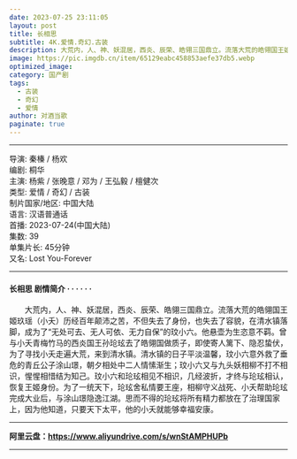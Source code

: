 ```yaml
---
date: 2023-07-25 23:11:05
layout: post
title: 长相思
subtitle: 4K.爱情.奇幻.古装
description: 大荒内，人、神、妖混居，西炎、辰荣、皓翎三国鼎立。流落大荒的皓翎国王姬玖瑶（小夭）历经百年颠沛之苦，不但失去了身份，也失去了容貌，在清水镇落脚...
image: https://pic.imgdb.cn/item/65129eabc458853aefe37db5.webp
optimized_image: 
category: 国产剧
tags:
  - 古装
  - 奇幻
  - 爱情
author: 对酒当歌
paginate: true
---
```


---

导演: 秦榛 / 杨欢  
编剧: 桐华  
主演: 杨紫 / 张晚意 / 邓为 / 王弘毅 / 檀健次  
类型: 爱情 / 奇幻 / 古装  
制片国家/地区: 中国大陆  
语言: 汉语普通话  
首播: 2023-07-24(中国大陆)  
集数: 39  
单集片长: 45分钟  
又名: Lost You-Forever  

---

#### 长相思 剧情简介 · · · · · ·

　　大荒内，人、神、妖混居，西炎、辰荣、皓翎三国鼎立。流落大荒的皓翎国王姬玖瑶（小夭）历经百年颠沛之苦，不但失去了身份，也失去了容貌，在清水镇落脚，成为了“无处可去、无人可依、无力自保”的玟小六。他悬壶为生恣意不羁。曾与小夭青梅竹马的西炎国王孙玱玹去了皓翎国做质子，即使寄人篱下、隐忍蛰伏，为了寻找小夭走遍大荒，来到清水镇。清水镇的日子平淡温馨，玟小六意外救了垂危的青丘公子涂山璟，朝夕相处中二人情愫渐生；玟小六又与九头妖相柳不打不相识，惺惺相惜结为知己。玟小六和玱玹相见不相识，几经波折，才终与玱玹相认，恢复王姬身份。为了一统天下，玱玹舍私情要王座，相柳守义战死、小夭帮助玱玹完成大业后，与涂山璟隐逸江湖。思而不得的玱玹将所有精力都放在了治理国家上，因为他知道，只要天下太平，他的小夭就能够幸福安康。

---

**阿里云盘：<https://www.aliyundrive.com/s/wnStAMPHUPb>**

---
